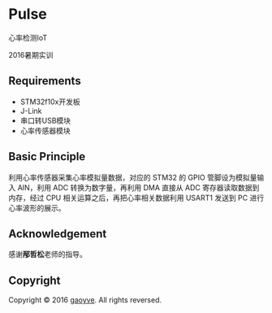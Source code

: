 # Pulse
心率检测IoT

2016暑期实训

## Requirements

* STM32f10x开发板
* J-Link
* 串口转USB模块
* 心率传感器模块

## Basic Principle

利用心率传感器采集心率模拟量数据，对应的 STM32 的 GPIO 管脚设为模拟量输入 AIN，利用 ADC 转换为数字量，再利用 DMA 直接从 ADC 寄存器读取数据到内存，经过 CPU 相关运算之后，再把心率相关数据利用 USART1 发送到 PC 进行心率波形的展示。

## Acknowledgement

感谢**邴哲松**老师的指导。

## Copyright

Copyright © 2016 [gaoyve](https://github.com/gaoyve). All rights reversed.